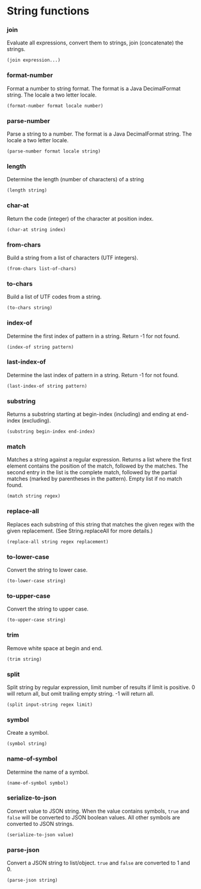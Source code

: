 # String functions

### join
Evaluate all expressions, convert them to strings, join (concatenate) the strings.
```
(join expression...)
```

### format-number
Format a number to string format. The format is a Java DecimalFormat string. The locale a two letter locale.
```
(format-number format locale number)
```

### parse-number
Parse a string to a number. The format is a Java DecimalFormat string. The locale a two letter locale.
```
(parse-number format locale string)
```

### length
Determine the length (number of characters) of a string
```
(length string)
```

### char-at
Return the code (integer) of the character at position index.
```
(char-at string index)
```

### from-chars
Build a string from a list of characters (UTF integers).
```
(from-chars list-of-chars)
```

### to-chars
Build a list of UTF codes from a string.
```
(to-chars string)
```

### index-of
Determine the first index of pattern in a string. Return -1 for not found.
```
(index-of string pattern)
```

### last-index-of
Determine the last index of pattern in a string. Return -1 for not found.
```
(last-index-of string pattern)
```

### substring
Returns a substring starting at begin-index (including) and ending at end-index (excluding).
```
(substring begin-index end-index)
```

### match
Matches a string against a regular expression. Returns a list where the first element contains the position of the match, 
followed by the matches. The second entry in the list
is the complete match, followed by the partial matches (marked by parentheses in the pattern). Empty list
if no match found.
```
(match string regex)
```

### replace-all
Replaces each substring of this string that matches the given regex with the given replacement.
(See String.replaceAll for more details.)
```
(replace-all string regex replacement)
```

### to-lower-case
Convert the string to lower case.
```
(to-lower-case string)
```

### to-upper-case
Convert the string to upper case.
```
(to-upper-case string)
```

### trim
Remove white space at begin and end.
```
(trim string)
```

### split
Split string by regular expression, limit number of results if limit is positive.
0 will return all, but omit trailing empty string. -1 will return all.
```
(split input-string regex limit)
```

### symbol
Create a symbol.
```
(symbol string)
```

### name-of-symbol
Determine the name of a symbol.
```
(name-of-symbol symbol)
```

### serialize-to-json
Convert value to JSON string. When the value contains symbols, `true` and `false` will be converted to
JSON boolean values. All other symbols are converted to JSON strings.
```
(serialize-to-json value)
```

### parse-json
Convert a JSON string to list/object.
`true` and `false` are converted to 1 and 0.
```
(parse-json string)
```

